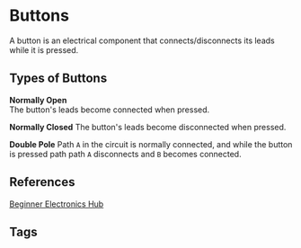 # Buttons 

A button is an electrical component that connects/disconnects its leads while it is pressed.  

## Types of Buttons
**Normally Open**  
The button's leads become connected when pressed.   

**Normally Closed**
The button's leads become disconnected when pressed.  

**Double Pole**
Path `A` in the circuit is normally connected, and while the button is pressed path path `A` disconnects and `B` becomes connected.  

## References
[Beginner Electronics Hub](../202305062158)

## Tags
